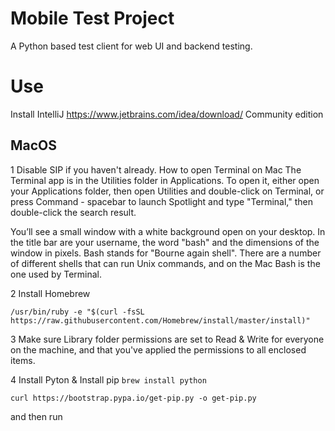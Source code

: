 # Mobile Test Project

A Python based test client for web UI and backend testing.

Use
===
Install IntelliJ https://www.jetbrains.com/idea/download/
Community edition

**MacOS**
---
1 Disable SIP if you haven't already.
How to open Terminal on Mac
The Terminal app is in the Utilities folder in Applications. To open it, either open your Applications folder, then open Utilities and double-click on Terminal, or press Command - spacebar to launch Spotlight and type "Terminal," then double-click the search result.

You’ll see a small window with a white background open on your desktop. In the title bar are your username, the word "bash" and the dimensions of the window in pixels. Bash stands for "Bourne again shell". There are a number of different shells that can run Unix commands, and on the Mac Bash is the one used by Terminal.

2 Install Homebrew
```
/usr/bin/ruby -e "$(curl -fsSL https://raw.githubusercontent.com/Homebrew/install/master/install)"
```
3 Make sure Library folder permissions are set to Read & Write for everyone on the machine, and that you've applied the permissions to all enclosed items.

4 Install Pyton  & Install pip
```brew install python```

```
curl https://bootstrap.pypa.io/get-pip.py -o get-pip.py
```
and then run
```
python get-pip.py
```

5 Install pytest
```
pip install -U pytest --ignore-installed
```

6 Install all other requirements
```
pip install -r requirements.txt
```

Install Appium http://appium.io/ for mobile tests

-XCode is required https://apps.apple.com/us/app/xcode/id497799835?mt=12

-Run `sudo xcode-select --install` in a terminal

-Android Studio and Devices setup
* https://developer.android.com/studio
* https://developer.android.com/studio/run/managing-avds

-Install Brew if you don't already have it.
-Run `brew install node` to be sure you have node installed.

-Run `brew install carthage`

-Run `npm install -g appium` NOTE: DO NOT install via Brew, the paths will conflict.

-Run `npm install -g appium-webdriveragent`

-Run `npm install appium-doctor -g` ... to check specific requirement setup for ios or android, Run `appium-doctor --ios` or `appium-doctor --android`


**Windows**
---
Install chocolatey from here: https://chocolatey.org/install

-Run `choco install nodejs`

-Run `npm install -g appium` NOTE: DO NOT install via Chocolatey, the paths will conflict.

-Run `choco install python --version=3.9.0`


**Everyone**
---
-Be sure to have simulator platform versions installed in Xcode. To do this, open Xcode and go to 
***Xcode > Preferences > Components*** and install the Simulator platforms you intend to use. The Default that the appium service will try to use from the code here is **14.3**

-Install The Python Community Edition Plugin for IntelliJ https://plugins.jetbrains.com/plugin/7322-python-community-edition

-Install the Requirements Plugin for Intellij https://plugins.jetbrains.com/plugin/10837-requirements

-I built this project to be able to run using pytest runners https://docs.pytest.org
-You can run tests by
inputting `pytest --environment="{test, dev}" -s tests/{your directory path} --html=test-reports/runreport.html` into the command
line or, Using IntelliJ's pytest runner, you can run tests. Find the runner under /tests.

-Note that the test runner is configured to run using the Python interpreter of the project, so you will need to define
your python interpreter for your project, or change the runner to refer to another interpreter.

-You must define an *environment* variable when running like `--environment='test' or --environment='dev'`

-Optionally, you can define an *headless* variable when running like `--headless='true' or --headless='false'`

-To add logging output to the console, add `-o log_cli=true` to arguments

-To get a junit XML report, add `--junitxml=<path to save the output file to>.xml`; I like to save reports to
\test-reports

-To get an HTML report, add `--html=<path to save the file to>.html`; I like to save reports to \test-reports

-Find screenshots and HTML reports in test-reports/{environment}/screenshots.

Test Runner configurations are found in /runners

I use the `record_xml_attribute` in my tests because I want useable xml reporting output to integrate with XRay
importing capabilities with Jira. It is not necessary to use it if you do not care for that output in your xml document.

Screenshots are automatically named by the created date and saved in PNG format, with the option to add a name to append
to the date.
